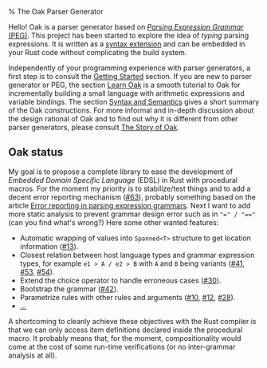 % The Oak Parser Generator

Hello! Oak is a parser generator based on [_Parsing Expression Grammar_ (PEG)](https://en.wikipedia.org/wiki/Parsing_expression_grammar). This project has been started to explore the idea of _typing_ parsing expressions. It is written as a [syntax extension](https://doc.rust-lang.org/book/compiler-plugins.html) and can be embedded in your Rust code without complicating the build system.

Independently of your programming experience with parser generators, a first step is to consult the [Getting Started](getting-started.md) section. If you are new to parser generator or PEG, the section [Learn Oak](learn-oak.md) is a smooth tutorial to Oak for incrementally building a small language with arithmetic expressions and variable bindings. The section [Syntax and Semantics](syntax-and-semantics.md) gives a short summary of the Oak constructions. For more informal and in-depth discussion about the design rational of Oak and to find out why it is different from other parser generators, please consult [The Story of Oak](the-story-of-oak.md).

## Oak status

My goal is to propose a complete library to ease the development of *Embedded Domain Specific Language* (EDSL) in Rust with procedural macros. For the moment my priority is to stabilize/test things and to add a decent error reporting mechanism ([#63](https://github.com/ptal/oak/issues/63)), probably something based on the article [Error reporting in parsing expression grammars](http://arxiv.org/abs/1405.6646). Next I want to add more static analysis to prevent grammar design error such as in `"=" / "=="` (can you find what's wrong?) Here some other wanted features:

* Automatic wrapping of values into `Spanned<T>` structure to get location information ([#13](https://github.com/ptal/Rust.peg/issues/13)).
* Closest relation between host language types and grammar expression types, for example `e1 > A / e2 > B` with `A` and `B` being variants ([#41](https://github.com/ptal/Rust.peg/issues/41), [#53](https://github.com/ptal/Rust.peg/issues/53), [#54](https://github.com/ptal/Rust.peg/issues/54)).
* Extend the choice operator to handle erroneous cases ([#30](https://github.com/ptal/Rust.peg/issues/30)).
* Bootstrap the grammar ([#42](https://github.com/ptal/Rust.peg/issues/42)).
* Parametrize rules with other rules and arguments ([#10](https://github.com/ptal/Rust.peg/issues/10), [#12](https://github.com/ptal/Rust.peg/issues/12), [#28](https://github.com/ptal/Rust.peg/issues/28)).
* [...](https://github.com/ptal/Rust.peg/issues)

A shortcoming to cleanly achieve these objectives with the Rust compiler is that we can only access item definitions declared inside the procedural macro. It probably means that, for the moment, compositionality would come at the cost of some run-time verifications (or no inter-grammar analysis at all).
